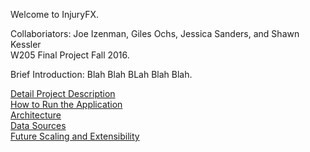 Welcome to InjuryFX.

Collaboriators: Joe Izenman, Giles Ochs, Jessica Sanders, and Shawn Kessler  
W205 Final Project Fall 2016. 

Brief Introduction: Blah Blah BLah Blah Blah.

[Detail Project Description](scope.md)  
[How to Run the Application](run.md)  
[Architecture](architecture.md)  
[Data Sources](datasources.md)  
[Future Scaling and Extensibility](future_scaling.md)  

